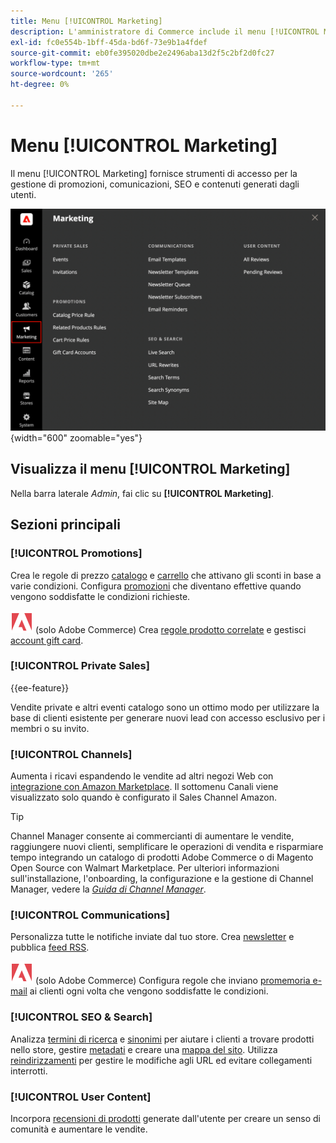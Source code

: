 ```yaml
---
title: Menu [!UICONTROL Marketing]
description: L'amministratore di Commerce include il menu [!UICONTROL Marketing], che fornisce gli strumenti di accesso per la gestione di promozioni, comunicazioni, SEO e contenuti generati dagli utenti.
exl-id: fc0e554b-1bff-45da-bd6f-73e9b1a4fdef
source-git-commit: eb0fe395020dbe2e2496aba13d2f5c2bf2d0fc27
workflow-type: tm+mt
source-wordcount: '265'
ht-degree: 0%

---
```


# Menu [!UICONTROL Marketing]

Il menu [!UICONTROL Marketing] fornisce strumenti di accesso per la gestione di promozioni, comunicazioni, SEO e contenuti generati dagli utenti.

![Amministratore Commerce - Menu Marketing](./assets/admin-menu-marketing-ee.png){width="600" zoomable="yes"}

## Visualizza il menu [!UICONTROL Marketing]

Nella barra laterale _Admin_, fai clic su **[!UICONTROL Marketing]**.

## Sezioni principali

### [!UICONTROL Promotions]

Crea le regole di prezzo [catalogo](price-rules-catalog.md) e [carrello](price-rules-cart.md) che attivano gli sconti in base a varie condizioni. Configura [promozioni](introduction.md#promotions) che diventano effettive quando vengono soddisfatte le condizioni richieste.

![Adobe Commerce](../assets/adobe-logo.svg) (solo Adobe Commerce) Crea [regole prodotto correlate](product-related-rules.md) e gestisci [account gift card](../stores-purchase/product-gift-card-accounts.md).

### [!UICONTROL Private Sales]

{{ee-feature}}

Vendite private e altri eventi catalogo sono un ottimo modo per utilizzare la base di clienti esistente per generare nuovi lead con accesso esclusivo per i membri o su invito.

### [!UICONTROL Channels]

Aumenta i ricavi espandendo le vendite ad altri negozi Web con [integrazione con Amazon Marketplace](https://experienceleague.adobe.com/docs/commerce-channels/amazon/overview.html). Il sottomenu Canali viene visualizzato solo quando è configurato il Sales Channel Amazon.

>[!TIP]
>
>Channel Manager consente ai commercianti di aumentare le vendite, raggiungere nuovi clienti, semplificare le operazioni di vendita e risparmiare tempo integrando un catalogo di prodotti Adobe Commerce o di Magento Open Source con Walmart Marketplace. Per ulteriori informazioni sull&#39;installazione, l&#39;onboarding, la configurazione e la gestione di Channel Manager, vedere la [_Guida di Channel Manager_](https://experienceleague.adobe.com/docs/commerce-channels/channel-manager/intro-to-channel-manager/overview.html).

### [!UICONTROL Communications]

Personalizza tutte le notifiche inviate dal tuo store. Crea [newsletter](newsletters.md) e pubblica [feed RSS](social-rss.md#rss-feeds).

![Adobe Commerce](../assets/adobe-logo.svg) (solo Adobe Commerce) Configura regole che inviano [promemoria e-mail](email-reminder-rules.md) ai clienti ogni volta che vengono soddisfatte le condizioni.

### [!UICONTROL SEO & Search]

Analizza [termini di ricerca](../catalog/search-terms.md) e [sinonimi](../catalog/search-terms.md#search-synonyms) per aiutare i clienti a trovare prodotti nello store, gestire [metadati](meta-data.md) e creare una [mappa del sito](sitemap-xml.md). Utilizza [reindirizzamenti](url-rewrite.md) per gestire le modifiche agli URL ed evitare collegamenti interrotti.

### [!UICONTROL User Content]

Incorpora [recensioni di prodotti](product-reviews.md) generate dall&#39;utente per creare un senso di comunità e aumentare le vendite.
